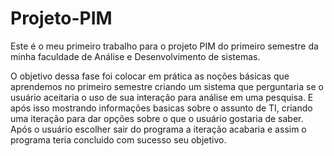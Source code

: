 ﻿# Projeto-PIM
Este é o meu primeiro trabalho para o projeto PIM do primeiro semestre da minha faculdade de Análise e Desenvolvimento de sistemas.

O objetivo dessa fase foi colocar em prática as noções básicas que aprendemos no primeiro semestre criando um sistema que perguntaria se o usuário aceitaria o uso de sua interação para análise em uma pesquisa. E após isso mostrando informações basicas sobre o assunto de TI, criando uma iteração para dar opções sobre o que o usuário gostaria de saber. Após o usuário escolher sair do programa a iteração acabaria e assim o programa teria concluido com sucesso seu objetivo.
